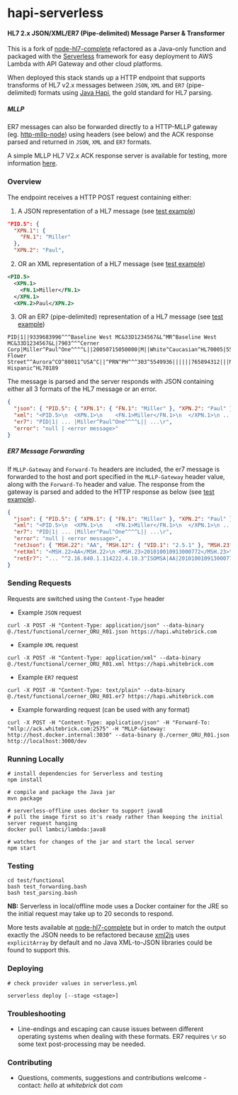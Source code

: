 # hapi-serverless

#### HL7 2.x JSON/XML/ER7 (Pipe-delimited) Message Parser & Transformer

This is a fork of [node-hl7-complete](https://github.com/MatthewVita/node-hl7-complete) refactored as a Java-only function and packaged with the [Serverless](https://github.com/serverless/serverless) framework for easy deployment to AWS Lambda with API Gateway and other cloud platforms.

When deployed this stack stands up a HTTP endpoint that supports transforms of HL7 v2.x messages between `JSON`, `XML` and `ER7` (pipe-delimited) formats using [Java Hapi](https://hapifhir.github.io), the gold standard for HL7 parsing.

##### MLLP

ER7 messages can also be forwarded directly to a HTTP-MLLP gateway (eg. [http-mllp-node](https://github.com/whitebrick/http-mllp-node)) using headers (see below) and the ACK response parsed and returned in `JSON`, `XML` and `ER7` formats.

A simple MLLP HL7 V2.x ACK response server is available for testing, more information [here](https://hl7v2-test.whitebrick.com).

### Overview

The endpoint receives a HTTP POST request containing either:

1. A JSON representation of a HL7 message (see [test example](https://github.com/whitebrick/hapi-serverless/blob/main/test/functional/cerner_ORU_R01.json))
```json
"PID.5": {
  "XPN.1": {
    "FN.1": "Miller"
  },
  "XPN.2": "Paul",
```

2. OR an XML representation of a HL7 message (see [test example](https://github.com/whitebrick/hapi-serverless/blob/main/test/functional/cerner_ORU_R01.xml))
```xml
<PID.5>
  <XPN.1>
    <FN.1>Miller</FN.1>
  </XPN.1>
  <XPN.2>Paul</XPN.2>
```
3. OR an ER7 (pipe-delimited) representation of a HL7 message (see [test example](https://github.com/whitebrick/hapi-serverless/blob/main/test/functional/cerner_ORU_R01.er7))
```
PID|1||9339683996^^^Baseline West MC&33D1234567&L^MR^Baseline West MC&33D1234567&L|7903^^^Cerner Corp|Miller^Paul^One^^^^L||20050715050000|M||White^Caucasian^HL70005|555 Flower Street^^Aurora^CO^80011^USA^C||^PRN^PH^^^303^5549936||||||765894312|||N^Non Hispanic^HL70189
```

The message is parsed and the server responds with JSON containing either all 3 formats of the HL7 message or an error.

```json
{
  "json": { "PID.5": { "XPN.1": { "FN.1": "Miller" }, "XPN.2": "Paul" } },
  "xml": "<PID.5>\n  <XPN.1>\n    <FN.1>Miller</FN.1>\n  </XPN.1>\n ...",
  "er7": "PID|1| ... |Miller^Paul^One^^^^L|| ...\r",
  "error": "null | <error message>"
}
```

##### ER7 Message Forwarding

If `MLLP-Gateway` and `Forward-To` headers are included, the er7 message is forwarded to the host and port specified in the `MLLP-Gateway`  header value, along with the `Forward-To` header and value. The response from the gateway is parsed and added to the HTTP response as below (see [test example](https://github.com/whitebrick/hapi-serverless/blob/main/test/functional/cerner_ORU_R01_ACK.json)).

```json
{
  "json": { "PID.5": { "XPN.1": { "FN.1": "Miller" }, "XPN.2": "Paul" } },
  "xml": "<PID.5>\n  <XPN.1>\n    <FN.1>Miller</FN.1>\n  </XPN.1>\n ...",
  "er7": "PID|1| ... |Miller^Paul^One^^^^L|| ...\r",
  "error": "null | <error message>",
  "retJson": { "MSH.22": "AA", "MSH.12": { "VID.1": "2.5.1" }, "MSH.23": "20101001091300" },
  "retXml": "<MSH.22>AA</MSH.22>\n <MSH.23>201010010913000772</MSH.23>\n </MSH>\n ...",
  "retEr7": "... ^^2.16.840.1.114222.4.10.3^ISOMSA|AA|201010010913000772 ...\r",
}
```

### Sending Requests

Requests are switched using the `Content-Type` header

- Example `JSON` request
```
curl -X POST -H "Content-Type: application/json" --data-binary @./test/functional/cerner_ORU_R01.json https://hapi.whitebrick.com
```
- Example `XML` request
```
curl -X POST -H "Content-Type: application/xml" --data-binary @./test/functional/cerner_ORU_R01.xml https://hapi.whitebrick.com
```
- Example `ER7` request
```
curl -X POST -H "Content-Type: text/plain" --data-binary @./test/functional/cerner_ORU_R01.er7 https://hapi.whitebrick.com
```

- Example forwarding request (can be used with any format)

```
curl -X POST -H "Content-Type: application/json" -H "Forward-To: "mllp://ack.whitebrick.com:2575" -H "MLLP-Gateway: http://host.docker.internal:3030" --data-binary @./cerner_ORU_R01.json http://localhost:3000/dev
```

### Running Locally


```
# install dependencies for Serverless and testing
npm install

# compile and package the Java jar
mvn package

# serverless-offline uses docker to support java8
# pull the image first so it's ready rather than keeping the initial server request hanging
docker pull lambci/lambda:java8

# watches for changes of the jar and start the local server
npm start
```

### Testing

```
cd test/functional
bash test_forwarding.bash
bash test_parsing.bash
```

**NB:** Serverless in local/offline mode uses a Docker container for the JRE so the initial request may take up to 20 seconds to respond.

More tests available at [node-hl7-complete](https://github.com/MatthewVita/node-hl7-complete) but in order to match the output exactly the JSON needs to be refactored because [xml2js](https://github.com/Leonidas-from-XIV/node-xml2js) uses `explicitArray` by default and no Java XML-to-JSON libraries could be found to support this.

### Deploying

```
# check provider values in serverless.yml

serverless deploy [--stage <stage>]
```

### Troubleshooting

- Line-endings and escaping can cause issues between different operating systems when dealing with these formats. ER7 requires  `\r` so some text post-processing may be needed.

### Contributing

- Questions, comments, suggestions and contributions welcome - contact: _hello_ at _whitebrick_ dot _com_
